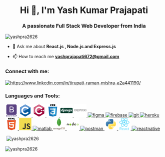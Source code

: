 <h1 align="center">Hi 👋, I'm Yash Kumar Prajapati</h1>
<h3 align="center">A passionate Full Stack Web Developer from India</h3>

<p align="left"> <img src="https://komarev.com/ghpvc/?username=yashpra2626&label=Profile%20views&color=0e75b6&style=flat" alt="yashpra2626" /> </p>

- 💬 Ask me about **React.js , Node.js and Express.js**

- 📫 How to reach me **yashprajapati672@gmail.com**

<h3 align="left">Connect with me:</h3>
<p align="left">
<a href="https://www.linkedin.com/in/yash-kumar-prajapati-a8b38a1b5?lipi=urn%3Ali%3Apage%3Ad_flagship3_profile_view_base_contact_details%3BVFaZtjZUShuSNEom8PueAw%3D%3D" target="_blank"><img align="center" src="https://download.services.iconscout.com/download?name=linkedin&download=1&url=https%3A%2F%2Fduce5lj2f2sxj.cloudfront.net%2Ficon%2Ffree%2Fsvg%2F916919.svg%3FExpires%3D1622592000%26Signature%3DhK3AGBm0oPr%7EbZnqaqjhbBzXOMtffoID6F%7ECUPwFu1HoDQ3kwZ81FCufDu6CWqWQ40DVgqSQG-QYXcIsiB4Gc%7EAv6NdbokYWXDVAMK8UQJei7me8%7Ez7oLU4wPnsLAZexsEFYhjvpQUTuhjCoFAYVBQ98QknJZNmuf1TAMDtUZQ35RMklQ-nXtPlblVjeFxiRqnog1OSSlUxPY86XQxN7B8QFxcxe4ugKKbcVZAewSoxzUC6xY6HkhnwToyLTv9J-hF4xYh2EYGYoNKI5-KHmwNTzbKiFzUiP4Prn0BJeYMoDmy48KZELEIlcAs6F32VPGB2mCmP3KS6W2lj1W2BQcA__%26Key-Pair-Id%3DAPKAIONEDRCDZGBCR6PA" alt="https://www.linkedin.com/in/tirupati-raman-mishra-a2a441190/" height="30" width="40" /></a>
</p>

<h3 align="left">Languages and Tools:</h3>
<p align="left"> <a href="https://getbootstrap.com" target="_blank"> <img src="https://raw.githubusercontent.com/devicons/devicon/master/icons/bootstrap/bootstrap-plain-wordmark.svg" alt="bootstrap" width="40" height="40"/> </a> <a href="https://www.cprogramming.com/" target="_blank"> <img src="https://raw.githubusercontent.com/devicons/devicon/master/icons/c/c-original.svg" alt="c" width="40" height="40"/> </a> <a href="https://www.w3schools.com/cpp/" target="_blank"> <img src="https://raw.githubusercontent.com/devicons/devicon/master/icons/cplusplus/cplusplus-original.svg" alt="cplusplus" width="40" height="40"/> </a> <a href="https://www.w3schools.com/css/" target="_blank"> <img src="https://raw.githubusercontent.com/devicons/devicon/master/icons/css3/css3-original-wordmark.svg" alt="css3" width="40" height="40"/> </a> <a href="https://www.djangoproject.com/" target="_blank"> <img src="https://raw.githubusercontent.com/devicons/devicon/master/icons/django/django-original.svg" alt="django" width="40" height="40"/> </a> <a href="https://expressjs.com" target="_blank"> <img src="https://raw.githubusercontent.com/devicons/devicon/master/icons/express/express-original-wordmark.svg" alt="express" width="40" height="40"/> </a> <a href="https://www.figma.com/" target="_blank"> <img src="https://www.vectorlogo.zone/logos/figma/figma-icon.svg" alt="figma" width="40" height="40"/> </a> <a href="https://firebase.google.com/" target="_blank"> <img src="https://www.vectorlogo.zone/logos/firebase/firebase-icon.svg" alt="firebase" width="40" height="40"/> </a> <a href="https://git-scm.com/" target="_blank"> <img src="https://www.vectorlogo.zone/logos/git-scm/git-scm-icon.svg" alt="git" width="40" height="40"/> </a> <a href="https://heroku.com" target="_blank"> <img src="https://www.vectorlogo.zone/logos/heroku/heroku-icon.svg" alt="heroku" width="40" height="40"/> </a> <a href="https://www.w3.org/html/" target="_blank"> <img src="https://raw.githubusercontent.com/devicons/devicon/master/icons/html5/html5-original-wordmark.svg" alt="html5" width="40" height="40"/> </a> <a href="https://developer.mozilla.org/en-US/docs/Web/JavaScript" target="_blank"> <img src="https://raw.githubusercontent.com/devicons/devicon/master/icons/javascript/javascript-original.svg" alt="javascript" width="40" height="40"/> </a> <a href="https://www.mathworks.com/" target="_blank"> <img src="https://raw.githubusercontent.com/simple-icons/simple-icons/master/icons/mathworks.svg" alt="matlab" width="40" height="40"/> </a> <a href="https://www.mongodb.com/" target="_blank"> <img src="https://raw.githubusercontent.com/devicons/devicon/master/icons/mongodb/mongodb-original-wordmark.svg" alt="mongodb" width="40" height="40"/> </a> <a href="https://nodejs.org" target="_blank"> <img src="https://raw.githubusercontent.com/devicons/devicon/master/icons/nodejs/nodejs-original-wordmark.svg" alt="nodejs" width="40" height="40"/> </a> <a href="https://postman.com" target="_blank"> <img src="https://www.vectorlogo.zone/logos/getpostman/getpostman-icon.svg" alt="postman" width="40" height="40"/> </a> <a href="https://www.python.org" target="_blank"> <img src="https://raw.githubusercontent.com/devicons/devicon/master/icons/python/python-original.svg" alt="python" width="40" height="40"/> </a> <a href="https://reactjs.org/" target="_blank"> <img src="https://raw.githubusercontent.com/devicons/devicon/master/icons/react/react-original-wordmark.svg" alt="react" width="40" height="40"/> </a> <a href="https://reactnative.dev/" target="_blank"> <img src="https://reactnative.dev/img/header_logo.svg" alt="reactnative" width="40" height="40"/> </a> </p>

<p>&nbsp;<img align="center" src="https://github-readme-stats.vercel.app/api?username=yashpra2626&show_icons=true&locale=en" alt="yashpra2626" /></p>

<p><img align="center" src="https://github-readme-streak-stats.herokuapp.com/?user=yashpra2626&" alt="yashpra2626" /></p>
